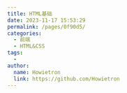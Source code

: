 ```yaml
---
title: HTML基础
date: 2023-11-17 15:53:29
permalink: /pages/0f90d5/
categories:
  - 前端
  - HTML&CSS
tags:
  - 
author: 
  name: Howietron
  link: https://github.com/Howietron
---
```

